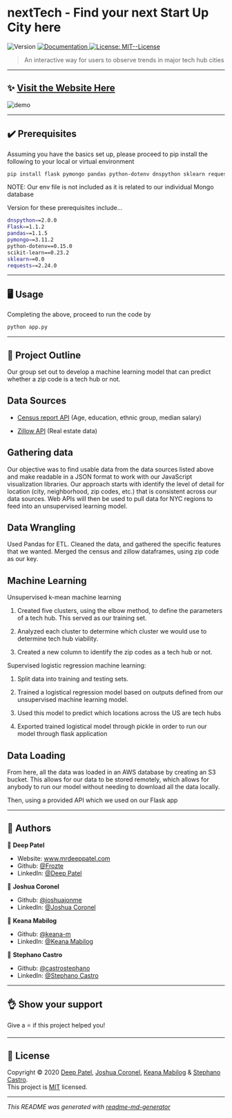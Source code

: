 <h1>nextTech - Find your next Start Up City here</h1>
<p>
  <img alt="Version" src="https://img.shields.io/badge/version-1.0-blue.svg?cacheSeconds=2592000" />
  <a href="1" target="_blank">
    <img alt="Documentation" src="https://img.shields.io/badge/documentation-yes-brightgreen.svg" />
  </a>
  <a href="https://opensource.org/licenses/MIT" target="_blank">
    <img alt="License: MIT--License" src="https://img.shields.io/badge/License-MIT--License-yellow.svg" />
  </a>
</p>

>An interactive way for users to observe trends in major tech hub cities
***

## ✨ [Visit the Website Here](https://tech-hub-predictor.herokuapp.com/)

<p>
  <img src="https://raw.githubusercontent.com/joshuajonme/machine-learning-tech-hubs/main/static/img/1.PNG" alt="demo"/>
</p>

<!-- <p>
  <img src="https://raw.githubusercontent.com/joshuajonme/machine-learning-tech-hubs/main/2.PNG" alt="demo"/>
</p>

<p>
  <img src="https://raw.githubusercontent.com/joshuajonme/machine-learning-tech-hubs/main/3.PNG" alt="demo"/>
</p> -->

***
## ✔️ Prerequisites

Assuming you have the basics set up, please proceed to pip install the following to your local or virtual environment

```sh
pip install flask pymongo pandas python-dotenv dnspython sklearn requests
```
NOTE: Our env file is not included as it is related to our individual Mongo database

Version for these prerequisites include...

```sh
dnspython==2.0.0
Flask==1.1.2
pandas==1.1.5
pymongo==3.11.2
python-dotenv==0.15.0
scikit-learn==0.23.2
sklearn==0.0
requests==2.24.0
```
***

## 🖥️ Usage

Completing the above, proceed to run the code by 

```sh
python app.py
```
---
## 🚧 Project Outline
Our group set out to develop a machine learning model that can predict whether a zip code is a tech hub or not. 

Data Sources
----------------

-   [Census report
    API](https://github.com/censusreporter/census-api/blob/master/API.md) (Age,
    education, ethnic group, median salary) 

-   [Zillow API](https://www.zillow.com/howto/api/APIOverview.htm) (Real estate
    data)


Gathering data
--------------

Our objective was to find usable data from the data sources listed above and
make readable in a JSON format to work with our JavaScript visualization
libraries. Our approach starts with identify the level of detail for location
(city, neighborhood, zip codes, etc.) that is consistent across our data
sources. Web APIs will then be used to pull data for NYC regions to feed into an
unsupervised learning model.

 

Data Wrangling
-----------------

Used Pandas for ETL. Cleaned the data, and gathered the specific features that we wanted. Merged the census and zillow dataframes, using zip code as our key. 

 

Machine Learning
-----------------

Unsupervised k-mean machine learning

1.  Created five clusters, using the elbow method, to define the parameters of a tech hub.
    This served as our training set.

2.  Analyzed each cluster to determine which cluster we would use to determine tech hub   viability.

3.  Created a new column to identify the zip codes as a tech hub or not.

Supervised logistic regression machine learning:

1.  Split data into training and testing sets.

2.  Trained a logistical regression model based on outputs defined from our
    unsupervised machine learning model.

3.  Used this model to predict which locations across the US are tech hubs

4.  Exported trained logistical model through pickle in order to run our model through flask application

 

Data Loading
------------

From here, all the data was loaded in an AWS database by creating an S3 bucket. This allows for our data to be stored remotely, which allows for anybody to run our model without needing to download all the data locally. 

Then, using a provided API which we used on our Flask app 



***
## 📖 Authors

👤 **Deep Patel**

* Website: www.mrdeeppatel.com
* Github: [@Frozte](https://github.com/Frozte)
* LinkedIn: [@Deep Patel](https://linkedin.com/in/deep-patel-79082494)

👤 **Joshua Coronel**

* Github: [@joshuajonme](https://github.com/joshuajonme)
* LinkedIn: [@Joshua Coronel](https://www.linkedin.com/in/joshuacoronel/)

👤 **Keana Mabilog**

* Github: [@keana-m](https://github.com/keana-m)
* LinkedIn: [@Keana Mabilog](https://www.linkedin.com/in/keana-m/)

👤 **Stephano Castro**

* Github: [@castrostephano](https://github.com/castrostephano)
* LinkedIn: [@Stephano Castro](https://www.linkedin.com/in/stephanocastro/)

***
## 👌 Show your support

Give a ⭐️ if this project helped you!
***
## 📝 License

Copyright © 2020 [Deep Patel](https://github.com/Frozte), [Joshua Coronel](https://github.com/joshuajonme), [Keana Mabilog](https://github.com/keana-m) & [Stephano Castro](https://github.com/castrostephano).<br />
This project is [MIT](https://github.com/Frozte/AmazonWebScraper/blob/main/LICENSE) licensed.

***
_This README was generated with [readme-md-generator](https://github.com/kefranabg/readme-md-generator)_